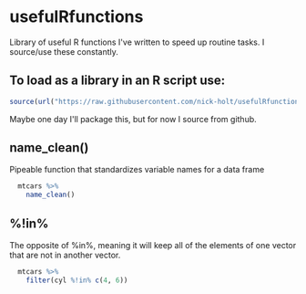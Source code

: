 # usefulRfunctions
Library of useful R functions I've written to speed up routine tasks. I source/use these constantly.

## To load as a library in an R script use:

```r {source script}
source(url("https://raw.githubusercontent.com/nick-holt/usefulRfunctions/master/useful%20functions.R"))
```
Maybe one day I'll package this, but for now I source from github.

## name_clean()
Pipeable function that standardizes variable names for a data frame

``` r {name_clean() example}
  mtcars %>% 
    name_clean()
```    

## %!in%

The opposite of %in%, meaning it will keep all of the elements of one vector that are not in another vector.

```r {%!in% example}
  mtcars %>%
    filter(cyl %!in% c(4, 6))
```    
    
